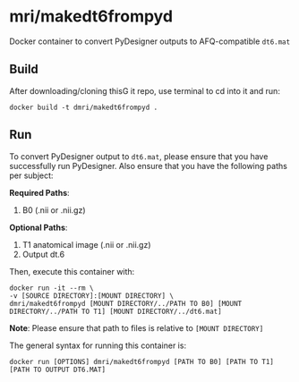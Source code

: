 # mri/makedt6frompyd
Docker container to convert PyDesigner outputs to AFQ-compatible ``dt6.mat``

## Build
After downloading/cloning thisG it repo, use terminal to cd into it
and run:

```
docker build -t dmri/makedt6frompyd .
```

## Run
To convert PyDesigner output to ``dt6.mat``, please ensure that you
have successfully run PyDesigner. Also ensure that you have the
following paths per subject:

**Required Paths**:
1. B0 (.nii or .nii.gz)

**Optional Paths**:
1. T1 anatomical image (.nii or .nii.gz)
2. Output dt.6

Then, execute this container with:

```
docker run -it --rm \
-v [SOURCE DIRECTORY]:[MOUNT DIRECTORY] \
dmri/makedt6frompyd [MOUNT DIRECTORY/../PATH TO B0] [MOUNT DIRECTORY/../PATH TO T1] [MOUNT DIRECTORY/../dt6.mat]
```

**Note**: Please ensure that path to files is relative to ``[MOUNT DIRECTORY]``

The general syntax for running this container is:

```
docker run [OPTIONS] dmri/makedt6frompyd [PATH TO B0] [PATH TO T1] [PATH TO OUTPUT DT6.MAT]
```